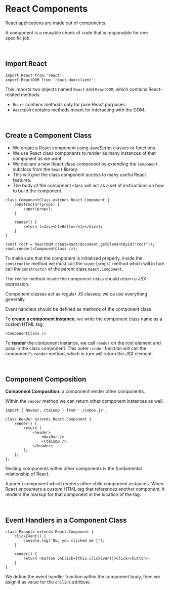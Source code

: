 # React Components

React applications are made out of components.

A component is a reusable chunk of code that is responsible for one specific job.

<br>

## Import React

```JSX
import React from 'react';
import ReactDOM from 'react-dom/client';
```

This imports two objects named `React` and `ReactDOM`, which contains React-related methods.

- `React` contains methods only for pure React purposes.
- `ReactDOM` contains methods meant for interacting with the DOM.

<br>

## Create a Component Class

- We create a React component using JavaScript classes or functions.
- We use React class components to render as many instances of that component as we want.
- We declare a new React class component by extending the `Component` subclass from the `React` library.
- This will give the class component access to many useful React features.
- The body of the component class will act as a set of instructions on how to build the component.

```JS
class ComponentClass extends React.Component {
    constructor(props) {
        super(props);
    }

    render() {
        return (<div><h1>Hello</h1></div>);
    }
}

const root = ReactDOM.createRoot(document.getElementById("root"));
root.render(<ComponentClass />);
```

To make sure that the component is initialized properly, inside the `constructor` method we must call the `super(props)` method which will in turn call the `constructor` of the parent class `React.Component`.

The `render` method inside the component class should return a JSX expression.

Component classes act as regular JS classes, we ca use everything generally.

Event handlers should be defined as methods of the component class

To **create a component instance**, we write the component class name as a custom HTML tag:

`<ComponentClass />`

To **render** the component instance, we call `render` on the root element and pass in the class component. This outer `render` function will call the component's `render` method, which in turn will return the JSX element.

<br>

## Component Composition

**Component Composition:** a component render other components.

Within the `render` method we can return other component instances as well.

```JSX
import { NavBar, CtaComp } from './Comps.js';

class Header extends React.Component {
    render() {
        return (
            <header>
                <NavBar />
                <CtaComp />
            </header>
        );
    };
};
```

Nesting components within other components is the fundamental relationship of React.

A parent component which renders other child component instances. When React encounters a custom HTML tag that references another component, it renders the markup for that component in the location of the tag.

<br>

## Event Handlers in a Component Class

```JSX
class Example extends React.Component {
    clickEvent() {
        console.log('Ow, you clicked me 👋');
    }

    render() {
        return <button onClick={this.clickEvent}>Click</button>;
    }
}
```

We define the event handler function within the component body, then we asign it as value for the `onClick` attribute.

<br>
